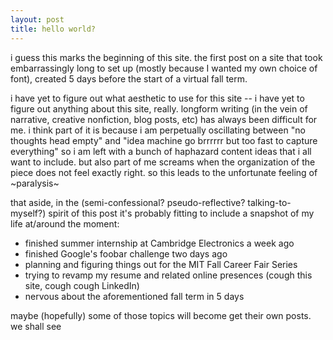 ```yaml
---
layout: post
title: hello world?
---
```


i guess this marks the beginning of this site. the first post on a site that took embarrassingly long to set up (mostly because I wanted my own choice of font), created 5 days before the start of a virtual fall term.

i have yet to figure out what aesthetic to use for this site -- i have yet to figure out anything about this site, really. longform writing (in the vein of narrative, creative nonfiction, blog posts, etc) has always been difficult for me. i think part of it is because i am perpetually oscillating between "no thoughts head empty" and "idea machine go brrrrrr but too fast to capture everything" so i am left with a bunch of haphazard content ideas that i all want to include. but also part of me screams when the organization of the piece does not feel exactly right. so this leads to the unfortunate feeling of ~paralysis~

that aside, in the (semi-confessional? pseudo-reflective? talking-to-myself?) spirit of this post it's probably fitting to include a snapshot of my life at/around the moment:

* finished summer internship at Cambridge Electronics a week ago
* finished Google's foobar challenge two days ago
* planning and figuring things out for the MIT Fall Career Fair Series
* trying to revamp my resume and related online presences (cough this site, cough cough LinkedIn)
* nervous about the aforementioned fall term in 5 days

maybe (hopefully) some of those topics will become get their own posts. we shall see

